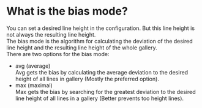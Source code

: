 # What is the bias mode?
You can set a desired line height in the configuration. But this line height is not always the resulting line height.  
The bias mode is the algorithm for calculating the deviation of the desired line height and the resulting line height of the whole gallery.  
There are two options for the bias mode:
 - avg (average)  
 Avg gets the bias by calculating the average deviation to the desired height of all lines in gallery (Mostly the preferred option).
 - max (maximal)  
 Max gets the bias by searching for the greatest deviation to the desired line height of all lines in a gallery (Better prevents too height lines).